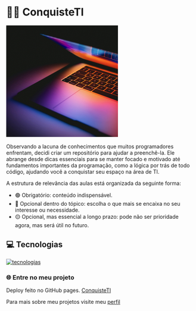 # 👨‍💻 ConquisteTI
 ![Notebook](img/Notebook.png)

Observando a lacuna de conhecimentos que muitos programadores enfrentam, decidi criar um repositório para ajudar a preenchê-la. Ele abrange desde dicas essenciais para se manter focado e motivado até fundamentos importantes da programação, como a lógica por trás de todo código, ajudando você a conquistar seu espaço na área de TI.

A estrutura de relevância das aulas está organizada da seguinte forma:

  - 🟢 Obrigatório: conteúdo indispensável.
  - 🔵 Opcional dentro do tópico: escolha o que mais se encaixa no seu interesse ou necessidade.
  - 🟡 Opcional, mas essencial a longo prazo: pode não ser prioridade agora, mas será útil no futuro.
## 💻 Tecnologias
[![tecnologias](https://skillicons.dev/icons?i=js,html,css)](https://skillicons.dev)

### 🌐 Entre no meu projeto
Deploy feito no GitHub pages.
[ConquisteTI](https://araujogusta.github.io/ConquisteTI/)

 Para mais sobre meu projetos visite meu [perfil](https://github.com/araujogusta) 
